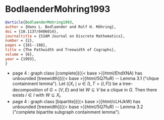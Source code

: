 # BodlaenderMohring1993

```bibtex
@article{BodlaenderMohring1993,
author = {Hans L. Bodlaender and Rolf H. Möhring},
doi = {10.1137/0406014},
journaltitle = {SIAM Journal on Discrete Mathematics},
number = {2},
pages = {181--188},
title = {The Pathwidth and Treewidth of Cographs},
volume = {6},
year = {1993},
}
```
* page 4 : graph class [complete]({{< base >}}html/EhdXNA) has unbounded [treewidth]({{< base >}}html/5Q7fuR) -- Lemma 3.1 ("clique containment lemma"). Let $(\{X_i\mid u\in I\},T=(I,F))$ be a tree-decomposition of $G=(V,E)$ and let $W \subseteq V$ be a clique in $G$. Then there exists $i \in I$ with $W \subseteq X_i$.
* page 4 : graph class [bipartite]({{< base >}}html/cLHJkW) has unbounded [treewidth]({{< base >}}html/5Q7fuR) -- Lemma 3.2 ("complete bipartite subgraph containment lemma").